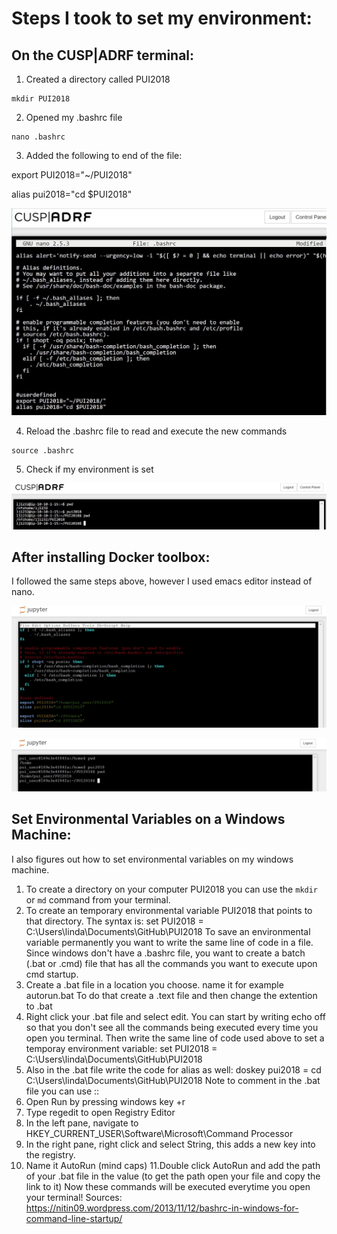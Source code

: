 # Steps I took to set my environment:

## On the CUSP|ADRF terminal:

1. Created a directory called PUI2018
```
mkdir PUI2018
```
2. Opened my .bashrc file
```
nano .bashrc
```
3. Added the following to end of the file:

export PUI2018="~/PUI2018"

alias pui2018="cd $PUI2018"

![Alt text](../HW1_lj1232/images/ADRF_ljaber_.bashrc.JPG ".bashrc file")

4. Reload the .bashrc file to read and execute the new commands

```
source .bashrc
```
5. Check if my environment is set

![Alt text](../HW1_lj1232/images/ADRF_set%20_env.JPG "terminal")

## After installing Docker toolbox:

I followed the same steps above, however I used emacs editor instead of nano.

![Alt text](../HW1_lj1232/images/docker_.bashrc.JPG "docker .bashrc")

![Alt text](../HW1_lj1232/images/docker_set_env.JPG "terminal")

## Set Environmental Variables on a Windows Machine:

I also figures out how to set environmental variables on my windows machine.

1. To create a directory on your computer PUI2018 you can use the `mkdir` or `md` command from your terminal.
2. To create an temporary environmental variable PUI2018 that points to that directory. The syntax is:
set PUI2018 = C:\Users\linda\Documents\GitHub\PUI2018
To save an environmental variable permanently you want to write the same line of code in a file. Since windows don't have a .bashrc file, you want to create a batch (.bat or .cmd) file that has all the commands you want to execute upon cmd startup.
3. Create a .bat file in a location you choose. name it for example autorun.bat
To do that create a .text file and then change the extention to .bat
4. Right click your .bat file and select edit.
You can start by writing echo off so that you don't see all the commands being executed every time you open you terminal. Then write the same line of code used above to set a temporay environment variable:
set PUI2018 = C:\Users\linda\Documents\GitHub\PUI2018
5. Also in the .bat file write the code for alias as well:
doskey pui2018 = cd C:\Users\linda\Documents\GitHub\PUI2018
Note to comment in the .bat file you can use ::
6. Open Run by pressing windows key +r
7. Type regedit to open Registry Editor
8. In the left pane, navigate to HKEY_CURRENT_USER\Software\Microsoft\Command Processor
9. In the right pane, right click and select String, this adds a new key into the registry.
10. Name it AutoRun (mind caps)
11.Double click AutoRun and add the path of your .bat file in the value (to get the path open your file and copy the link to it)
Now these commands will be executed everytime you open your terminal!
Sources: https://nitin09.wordpress.com/2013/11/12/bashrc-in-windows-for-command-line-startup/
    
    
      
    
